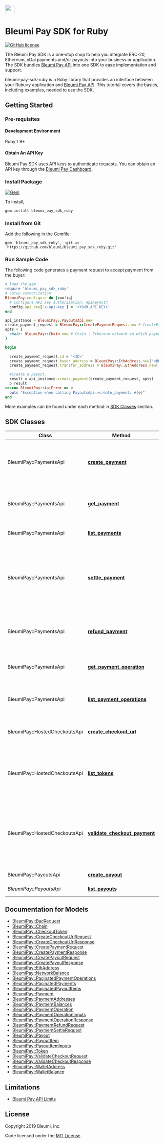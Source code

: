 <img src="https://pay.bleumi.com/wp-content/uploads/2019/04/logo_dark_bleumi_invoice_6797x1122.png" height="30">

# Bleumi Pay SDK for Ruby

[![GitHub license](https://img.shields.io/badge/license-MIT-blue.svg?style=flat-square)](https://raw.githubusercontent.com/bleumi/bleumi-pay-sdk-ruby/master/LICENSE)

The Bleumi Pay SDK is a one-stop shop to help you integrate ERC-20, Ethereum, xDai payments and/or payouts into your business or application. The SDK bundles [Bleumi Pay API](https://pay.bleumi.com/docs/#introduction) into one SDK to ease implementation and support.

bleumi-pay-sdk-ruby is a Ruby library that provides an interface between your Rubu=y application and [Bleumi Pay API](https://pay.bleumi.com/docs/#introduction). This tutorial covers the basics, including examples, needed to use the SDK.

## Getting Started

### Pre-requisites

#### Development Environment

Ruby 1.9+

#### Obtain An API Key

Bleumi Pay SDK uses API keys to authenticate requests. You can obtain an API key through the [Bleumi Pay Dashboard](https://pay.bleumi.com/app/).

### Install Package

[![Gem](https://img.shields.io/gem/v/bleumi_pay_sdk_ruby.svg?style=flat)](http://rubygems.org/gems/bleumi_pay_sdk_ruby)


To install,
```bash
gem install bleumi_pay_sdk_ruby
```

### Install from Git

Add the following in the Gemfile:

    gem 'bleumi_pay_sdk_ruby', :git => 'https://github.com/bleumi/bleumi_pay_sdk_ruby.git'

### Run Sample Code

The following code generates a payment request to accept payment from the buyer:


```ruby
# load the gem
require 'bleumi_pay_sdk_ruby'
# setup authorization
BleumiPay.configure do |config|
  # Configure API key authorization: ApiKeyAuth
  config.api_key['x-api-key'] = '<YOUR_API_KEY>'
end

api_instance = BleumiPay::PayoutsApi.new
create_payment_request = BleumiPay::CreatePaymentRequest.new # CreatePaymentRequest | 
opts = {
  chain: BleumiPay::Chain.new # Chain | Ethereum network in which payment is to be created. Please refer documentation for Supported Networks
}

begin
  
  create_payment_request.id = '<ID>'
  create_payment_request.buyer_address = BleumiPay::EthAddress.new('<BUYER_ADDR>') # Replace <BUYER_ADDR> with the Buyer's Enthereum Network Address
  create_payment_request.transfer_address = BleumiPay::EthAddress.new('<MERCHANT_ADDR>') # Replace <MERCHANT_ADDR> with the Merchant's Enthereum Network Address

  #Create a payout.
  result = api_instance.create_payment(create_payment_request, opts)
  p result
rescue BleumiPay::ApiError => e
  puts "Exception when calling PayoutsApi->create_payment: #{e}"
end
```

More examples can be found under each method in [SDK Classes](#sdk-classes) section.

## SDK Classes

Class | Method | HTTP request | Description
------------ | ------------- | ------------- | -------------
BleumiPay::PaymentsApi | [**create_payment**](docs/PaymentsApi.md#create_payment) | **POST** /v1/payment | Generate a unique wallet address in the specified network to accept payment
BleumiPay::PaymentsApi | [**get_payment**](docs/PaymentsApi.md#get_payment) | **GET** /v1/payment/{id} | Retrieve the wallet addresses & token balances for a given payment
BleumiPay::PaymentsApi | [**list_payments**](docs/PaymentsApi.md#list_payments) | **GET** /v1/payment | Retrieve all payments created.
BleumiPay::PaymentsApi | [**settle_payment**](docs/PaymentsApi.md#settle_payment) | **POST** /v1/payment/{id}/settle | Settle a specific amount of a token for a given payment to the transferAddress and remaining balance (if any) will be refunded to the buyerAddress
BleumiPay::PaymentsApi | [**refund_payment**](docs/PaymentsApi.md#refund_payment) | **POST** /v1/payment/{id}/refund | Refund the balance of a token for a given payment to the buyerAddress
BleumiPay::PaymentsApi | [**get_payment_operation**](docs/PaymentsApi.md#get_payment_operation) | **GET** /v1/payment/{id}/operation/{txid} | Retrieve a payment operation for a specific payment.
BleumiPay::PaymentsApi | [**list_payment_operations**](docs/PaymentsApi.md#list_payment_operations) | **GET** /v1/payment/{id}/operation | Retrieve all payment operations for a specific payment.
BleumiPay::HostedCheckoutsApi | [**create_checkout_url**](docs/HostedCheckoutsApi.md#create_checkout_url) | **POST** /v1/payment/hc | Generate a unique checkout URL to accept payment.
BleumiPay::HostedCheckoutsApi | [**list_tokens**](docs/HostedCheckoutsApi.md#list_tokens) | **GET** /v1/payment/hc/tokens | Retrieve all tokens configured for the Hosted Checkout in your account in the [Bleumi Pay Dashboard](https://pay.bleumi.com/app/).
BleumiPay::HostedCheckoutsApi | [**validate_checkout_payment**](docs/HostedCheckoutsApi.md#validate_checkout_payment) | **POST** /v1/payment/hc/validate | Validate the GET parameters passed by Hosted Checkout in successUrl upon successfully completing payment.
BleumiPay::PayoutsApi | [**create_payout**](docs/PayoutsApi.md#create_payout) | **POST** /v1/payout | Create a payout.
*BleumiPay::PayoutsApi* | [**list_payouts**](docs/PayoutsApi.md#list_payouts) | **GET** /v1/payout | Returns a list of payouts


## Documentation for Models

 - [BleumiPay::BadRequest](docs/BadRequest.md)
 - [BleumiPay::Chain](docs/Chain.md)
 - [BleumiPay::CheckoutToken](docs/CheckoutToken.md)
 - [BleumiPay::CreateCheckoutUrlRequest](docs/CreateCheckoutUrlRequest.md)
 - [BleumiPay::CreateCheckoutUrlResponse](docs/CreateCheckoutUrlResponse.md)
 - [BleumiPay::CreatePaymentRequest](docs/CreatePaymentRequest.md)
 - [BleumiPay::CreatePaymentResponse](docs/CreatePaymentResponse.md)
 - [BleumiPay::CreatePayoutRequest](docs/CreatePayoutRequest.md)
 - [BleumiPay::CreatePayoutResponse](docs/CreatePayoutResponse.md)
 - [BleumiPay::EthAddress](docs/EthAddress.md)
 - [BleumiPay::NetworkBalance](docs/NetworkBalance.md)
 - [BleumiPay::PaginatedPaymentOperations](docs/PaginatedPaymentOperations.md)
 - [BleumiPay::PaginatedPayments](docs/PaginatedPayments.md)
 - [BleumiPay::PaginatedPayoutItems](docs/PaginatedPayoutItems.md)
 - [BleumiPay::Payment](docs/Payment.md)
 - [BleumiPay::PaymentAddresses](docs/PaymentAddresses.md)
 - [BleumiPay::PaymentBalances](docs/PaymentBalances.md)
 - [BleumiPay::PaymentOperation](docs/PaymentOperation.md)
 - [BleumiPay::PaymentOperationInputs](docs/PaymentOperationInputs.md)
 - [BleumiPay::PaymentOperationResponse](docs/PaymentOperationResponse.md)
 - [BleumiPay::PaymentRefundRequest](docs/PaymentRefundRequest.md)
 - [BleumiPay::PaymentSettleRequest](docs/PaymentSettleRequest.md)
 - [BleumiPay::Payout](docs/Payout.md)
 - [BleumiPay::PayoutItem](docs/PayoutItem.md)
 - [BleumiPay::PayoutItemInputs](docs/PayoutItemInputs.md)
 - [BleumiPay::Token](docs/Token.md)
 - [BleumiPay::ValidateCheckoutRequest](docs/ValidateCheckoutRequest.md)
 - [BleumiPay::ValidateCheckoutResponse](docs/ValidateCheckoutResponse.md)
 - [BleumiPay::WalletAddress](docs/WalletAddress.md)
 - [BleumiPay::WalletBalance](docs/WalletBalance.md)


## Limitations

 - [Bleumi Pay API Limits](https://pay.bleumi.com/docs/#api-limits)

## License

Copyright 2019 Bleumi, Inc.

Code licensed under the [MIT License](LICENSE).